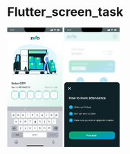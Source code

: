 # Flutter_screen_task
<img src="Phone Number(1).png" width="128"/>
<img src="Mark attendance.png" width="128"/>
